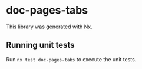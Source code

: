 # doc-pages-tabs

This library was generated with [Nx](https://nx.dev).


## Running unit tests

Run `nx test doc-pages-tabs` to execute the unit tests.

